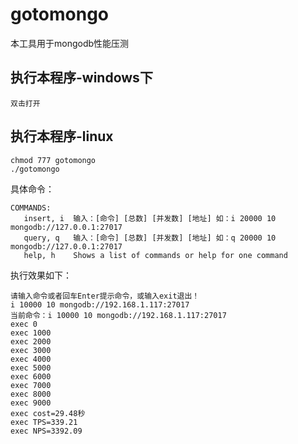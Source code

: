 # gotomongo
本工具用于mongodb性能压测

## 执行本程序-windows下

```
双击打开
```

## 执行本程序-linux

```
chmod 777 gotomongo
./gotomongo
```
具体命令：
```
COMMANDS:
   insert, i  输入：[命令] [总数] [并发数] [地址] 如：i 20000 10 mongodb://127.0.0.1:27017
   query, q   输入：[命令] [总数] [并发数] [地址] 如：q 20000 10 mongodb://127.0.0.1:27017
   help, h    Shows a list of commands or help for one command

```
执行效果如下：
```
请输入命令或者回车Enter提示命令，或输入exit退出！
i 10000 10 mongodb://192.168.1.117:27017
当前命令：i 10000 10 mongodb://192.168.1.117:27017
exec 0
exec 1000
exec 2000
exec 3000
exec 4000
exec 5000
exec 6000
exec 7000
exec 8000
exec 9000
exec cost=29.48秒
exec TPS=339.21
exec NPS=3392.09

```
